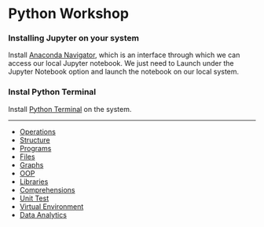 # Python Workshop

### Installing Jupyter on your system

Install [Anaconda Navigator](https://www.anaconda.com/distribution/), which is an interface through which we can access our local Jupyter notebook. We just need to Launch under the Jupyter Notebook option and launch the notebook on our local system.


### Instal Python Terminal
Install [Python Terminal](https://www.python.org/downloads/) on the system.


-------------------------------------------------

* [Operations](https://github.com/pranabmitra/python-workshop/tree/master/Operations)
* [Structure](https://github.com/pranabmitra/python-workshop/tree/master/Structures)
* [Programs](https://github.com/pranabmitra/python-workshop/tree/master/Programs)
* [Files](https://github.com/pranabmitra/python-workshop/tree/master/Files)
* [Graphs](https://github.com/pranabmitra/python-workshop/tree/master/Graphs)
* [OOP](https://github.com/pranabmitra/python-workshop/tree/master/Classes)
* [Libraries](https://github.com/pranabmitra/python-workshop/tree/master/Libraries)
* [Comprehensions](https://github.com/pranabmitra/python-workshop/tree/master/Comprehensions)
* [Unit Test](https://github.com/pranabmitra/python-workshop/tree/master/Tests)
* [Virtual Environment](https://github.com/pranabmitra/python-workshop/tree/master/Environment)
* [Data Analytics](https://github.com/pranabmitra/python-workshop/tree/master/Data_Analytics)